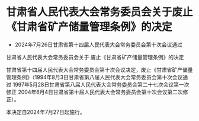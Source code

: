 # 甘肃省人民代表大会常务委员会关于废止《甘肃省矿产储量管理条例》的决定

- 2024年7月26日甘肃省第十四届人民代表大会常务委员会第十次会议通过

<!-- INFO END -->

甘肃省人民代表大会常务委员会关于 废止《甘肃省矿产储量管理条例》的决定

甘肃省第十四届人民代表大会常务委员会第十次会议决定，废止《甘肃省矿产储量管理条例》（1994年8月3日甘肃省第八届人民代表大会常务委员会第十次会议通过 1997年5月28日甘肃省第八届人民代表大会常务委员会第二十七次会议第一次修正 2004年6月4日甘肃省第十届人民代表大会常务委员会第十次会议第二次修正）。

本决定自2024年7月27日起施行。
